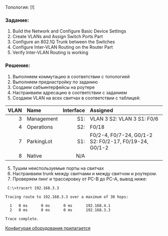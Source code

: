 
Топология:
[![[](https://github.com/Etherne1/otus_network_engineer/blob/main/Pasted%20image%2020241010212925.png?raw=true)

### Задание:


1. Build the Network and Configure Basic Device Settings
2. Create VLANs and Assign Switch Ports Part 
3. Configure an 802.1Q Trunk between the Switches 
4. Configure Inter-VLAN Routing on the Router Part 
5. Verify Inter-VLAN Routing is working

### Решение:
1. Выполняем коммутацию в соответствии с топологией
2. Выполняем преднастройку по заданию
3. Создаем сабъинтерфейсы на роутере
4. Настраиваем  адресацию в соответствии с заданием
5. Создаем VLAN на всех свитчах в соответствии с таблицей:

| VLAN |Name | Interface | Assigned|
|--:|:--|--:|:--|
|3 | Management |S1: |VLAN 3 S2: VLAN 3 S1: F0/6 
|4 | Operations |S2:| F0/18 
|7 | ParkingLot |S1:| F0/2-4, F0/7-24, G0/1-2 S2: F0/2-17, F0/19-24, G0/1-2 
|8 | Native |N/A
 5. Тушим неиспользуемые порты на свитчах
 6. Настраиваем trunk между свитчами и между свитчом и роутером.
 7. Проверяем пинг и трассировку от PC-B до PC-A, вывод ниже:
```
 C:\>tracert 192.168.3.3

Tracing route to 192.168.3.3 over a maximum of 30 hops: 

  1   0 ms      0 ms      0 ms      192.168.4.1
  2   0 ms      0 ms      0 ms      192.168.3.3

Trace complete.
```

[Конфигурая оборудования прилагается](https://github.com/Etherne1/otus_network_engineer/tree/main/Lab01)